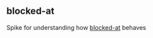 ## blocked-at

Spike for understanding how [blocked-at](https://github.com/naugtur/blocked-at) behaves
